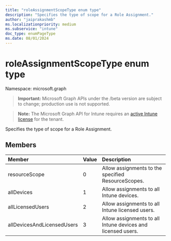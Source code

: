 ```yaml
---
title: "roleAssignmentScopeType enum type"
description: "Specifies the type of scope for a Role Assignment."
author: "jaiprakashmb"
ms.localizationpriority: medium
ms.subservice: "intune"
doc_type: enumPageType
ms.date: 08/01/2024
---
```


# roleAssignmentScopeType enum type

Namespace: microsoft.graph

> **Important:** Microsoft Graph APIs under the /beta version are subject to change; production use is not supported.

> **Note:** The Microsoft Graph API for Intune requires an [active Intune license](https://go.microsoft.com/fwlink/?linkid=839381) for the tenant.

Specifies the type of scope for a Role Assignment.

## Members
|Member|Value|Description|
|:---|:---|:---|
|resourceScope|0|Allow assignments to the specified ResourceScopes.|
|allDevices|1|Allow assignments to all Intune devices.|
|allLicensedUsers|2|Allow assignments to all Intune licensed users.|
|allDevicesAndLicensedUsers|3|Allow assignments to all Intune devices and licensed users.|
